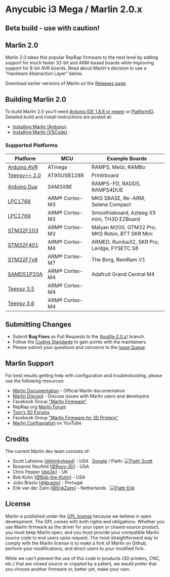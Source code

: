 # Anycubic i3 Mega / Marlin 2.0.x

## Beta build - use with caution!

## Marlin 2.0

Marlin 2.0 takes this popular RepRap firmware to the next level by adding support for much faster 32-bit and ARM-based boards while improving support for 8-bit AVR boards. Read about Marlin's decision to use a "Hardware Abstraction Layer" below.

Download earlier versions of Marlin on the [Releases page](https://github.com/MarlinFirmware/Marlin/releases).

## Building Marlin 2.0

To build Marlin 2.0 you'll need [Arduino IDE 1.8.8 or newer](https://www.arduino.cc/en/main/software) or [PlatformIO](http://docs.platformio.org/en/latest/ide.html#platformio-ide). Detailed build and install instructions are posted at:

- [Installing Marlin (Arduino)](http://marlinfw.org/docs/basics/install_arduino.html)
- [Installing Marlin (VSCode)](http://marlinfw.org/docs/basics/install_platformio_vscode.html).

### Supported Platforms

| Platform                                                                                                                                                                                                  | MCU            | Example Boards                                  |
| --------------------------------------------------------------------------------------------------------------------------------------------------------------------------------------------------------- | -------------- | ----------------------------------------------- |
| [Arduino AVR](https://www.arduino.cc/)                                                                                                                                                                    | ATmega         | RAMPS, Melzi, RAMBo                             |
| [Teensy++ 2.0](http://www.microchip.com/wwwproducts/en/AT90USB1286)                                                                                                                                       | AT90USB1286    | Printrboard                                     |
| [Arduino Due](https://www.arduino.cc/en/Guide/ArduinoDue)                                                                                                                                                 | SAM3X8E        | RAMPS-FD, RADDS, RAMPS4DUE                      |
| [LPC1768](http://www.nxp.com/products/microcontrollers-and-processors/arm-based-processors-and-mcus/lpc-cortex-m-mcus/lpc1700-cortex-m3/512kb-flash-64kb-sram-ethernet-usb-lqfp100-package:LPC1768FBD100) | ARM® Cortex-M3 | MKS SBASE, Re-ARM, Selena Compact               |
| [LPC1769](https://www.nxp.com/products/processors-and-microcontrollers/arm-microcontrollers/general-purpose-mcus/lpc1700-cortex-m3/512kb-flash-64kb-sram-ethernet-usb-lqfp100-package:LPC1769FBD100)      | ARM® Cortex-M3 | Smoothieboard, Azteeg X5 mini, TH3D EZBoard     |
| [STM32F103](https://www.st.com/en/microcontrollers-microprocessors/stm32f103.html)                                                                                                                        | ARM® Cortex-M3 | Malyan M200, GTM32 Pro, MKS Robin, BTT SKR Mini |
| [STM32F401](https://www.st.com/en/microcontrollers-microprocessors/stm32f401.html)                                                                                                                        | ARM® Cortex-M4 | ARMED, Rumba32, SKR Pro, Lerdge, FYSETC S6      |
| [STM32F7x6](https://www.st.com/en/microcontrollers-microprocessors/stm32f7x6.html)                                                                                                                        | ARM® Cortex-M7 | The Borg, RemRam V1                             |
| [SAMD51P20A](https://www.adafruit.com/product/4064)                                                                                                                                                       | ARM® Cortex-M4 | Adafruit Grand Central M4                       |
| [Teensy 3.5](https://www.pjrc.com/store/teensy35.html)                                                                                                                                                    | ARM® Cortex-M4 |
| [Teensy 3.6](https://www.pjrc.com/store/teensy36.html)                                                                                                                                                    | ARM® Cortex-M4 |

## Submitting Changes

- Submit **Bug Fixes** as Pull Requests to the ([bugfix-2.0.x](https://github.com/MarlinFirmware/Marlin/tree/bugfix-2.0.x)) branch.
- Follow the [Coding Standards](http://marlinfw.org/docs/development/coding_standards.html) to gain points with the maintainers.
- Please submit your questions and concerns to the [Issue Queue](https://github.com/MarlinFirmware/Marlin/issues).

## Marlin Support

For best results getting help with configuration and troubleshooting, please use the following resources:

- [Marlin Documentation](http://marlinfw.org) - Official Marlin documentation
- [Marlin Discord](https://discord.gg/n5NJ59y) - Discuss issues with Marlin users and developers
- Facebook Group ["Marlin Firmware"](https://www.facebook.com/groups/1049718498464482/)
- RepRap.org [Marlin Forum](http://forums.reprap.org/list.php?415)
- [Tom's 3D Forums](https://discuss.toms3d.org/)
- Facebook Group ["Marlin Firmware for 3D Printers"](https://www.facebook.com/groups/3Dtechtalk/)
- [Marlin Configuration](https://www.youtube.com/results?search_query=marlin+configuration) on YouTube

## Credits

The current Marlin dev team consists of:

- Scott Lahteine [[@thinkyhead](https://github.com/thinkyhead)] - USA &nbsp; [Donate](http://www.thinkyhead.com/donate-to-marlin) / Flattr: [![Flattr Scott](http://api.flattr.com/button/flattr-badge-large.png)](https://flattr.com/submit/auto?user_id=thinkyhead&url=https://github.com/MarlinFirmware/Marlin&title=Marlin&language=&tags=github&category=software)
- Roxanne Neufeld [[@Roxy-3D](https://github.com/Roxy-3D)] - USA
- Chris Pepper [[@p3p](https://github.com/p3p)] - UK
- Bob Kuhn [[@Bob-the-Kuhn](https://github.com/Bob-the-Kuhn)] - USA
- João Brazio [[@jbrazio](https://github.com/jbrazio)] - Portugal
- Erik van der Zalm [[@ErikZalm](https://github.com/ErikZalm)] - Netherlands &nbsp; [![Flattr Erik](http://api.flattr.com/button/flattr-badge-large.png)](https://flattr.com/submit/auto?user_id=ErikZalm&url=https://github.com/MarlinFirmware/Marlin&title=Marlin&language=&tags=github&category=software)

## License

Marlin is published under the [GPL license](/LICENSE) because we believe in open development. The GPL comes with both rights and obligations. Whether you use Marlin firmware as the driver for your open or closed-source product, you must keep Marlin open, and you must provide your compatible Marlin source code to end users upon request. The most straightforward way to comply with the Marlin license is to make a fork of Marlin on Github, perform your modifications, and direct users to your modified fork.

While we can't prevent the use of this code in products (3D printers, CNC, etc.) that are closed source or crippled by a patent, we would prefer that you choose another firmware or, better yet, make your own.
